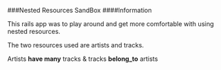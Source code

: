 ###Nested Resources SandBox
####Information

This rails app was to play around and get more comfortable with using nested resources.

The two resources used are artists and tracks.

Artists **have many** tracks & tracks **belong_to** artists
